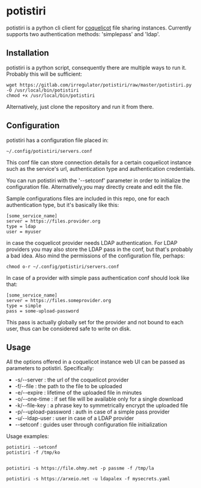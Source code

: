 # potistiri

potistiri is a python cli client for [coquelicot](https://coquelicot.potager.org/) file sharing instances. Currently supports two authentication methods: 'simplepass' and 'ldap'.

## Installation

potistiri is a python script, consequently there are multiple ways to run it. Probably this will be sufficient:

    wget https://gitlab.com/irregulator/potistiri/raw/master/potistiri.py -O /usr/local/bin/potistiri
    chmod +x /usr/local/bin/potistiri

Alternatively, just clone the repository and run it from there.

## Configuration

potistiri has a configuration file placed in:

    ~/.config/potistiri/servers.conf

This conf file can store connection details for a certain coquelicot instance such as the service's url, authentication type and authentication credentials.

You can run potistiri with the '--setconf' parameter in order to initialize the configuration file. Alternatively,you may directly create and edit the file.

Sample configurations files are included in this repo, one for each authentication type, but it's basically like this:

    [some_service_name]
    server = https://files.provider.org
    type = ldap
    user = myuser

in case the coquelicot provider needs LDAP authentication. For LDAP providers you may also store the LDAP pass in the conf, but that's probably a bad idea. Also mind the permissions of the configuration file, perhaps:

    chmod o-r ~/.config/potistiri/servers.conf

In case of a provider with simple pass authentication conf should look like that:

    [some_service_name]
    server = https://files.someprovider.org
    type = simple
    pass = some-upload-password

This pass is actually globally set for the provider and not bound to each user, thus can be considered safe to write on disk.


## Usage

All the options offered in a coquelicot instance web UI can be passed as parameters to potistiri. Specifically:

- -s/--server <url> : the url of the coquelicot provider
- -f/--file <filepath>: the path to the file to be uploaded
- -e/--expire <minutes> : lifetime of the uploaded file in minutes
- -o/--one-time : if set file will be available only for a single download
- -k/--file-key <string> : a phrase key to symmetrically encrypt the uploaded file
- -p/--upload-password <pass> : auth in case of a simple pass provider
- -u/--ldap-user <user> : user in case of a LDAP provider
- --setconf : guides user through configuration file initialization


Usage examples:


    potistiri --setconf
    potistiri -f /tmp/ko


    potistiri -s https://file.ohmy.net -p passme -f /tmp/la

    potistiri -s https://arxeio.net -u ldapalex -f mysecrets.yaml
